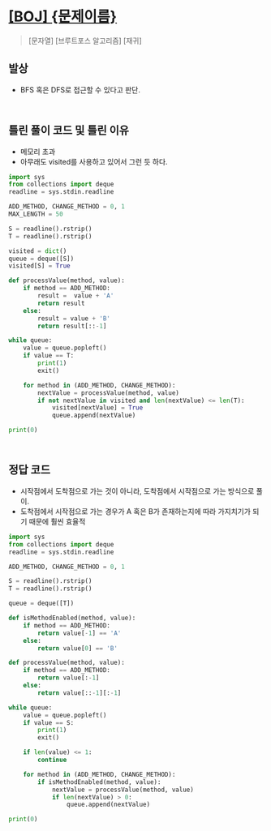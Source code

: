 # [[BOJ] {문제이름}](https://www.acmicpc.net/problem/12919)

> [문자열] [브루트포스 알고리즘] [재귀]

## 발상

- BFS 혹은 DFS로 접근할 수 있다고 판단.

## <br> 틀린 풀이 코드 및 틀린 이유

- 메모리 초과
- 아무래도 visited를 사용하고 있어서 그런 듯 하다.

```python
import sys
from collections import deque
readline = sys.stdin.readline

ADD_METHOD, CHANGE_METHOD = 0, 1
MAX_LENGTH = 50

S = readline().rstrip()
T = readline().rstrip()

visited = dict()
queue = deque([S])
visited[S] = True

def processValue(method, value):
    if method == ADD_METHOD:
        result =  value + 'A'
        return result
    else:
        result = value + 'B'
        return result[::-1]

while queue:
    value = queue.popleft()
    if value == T:
        print(1)
        exit()

    for method in (ADD_METHOD, CHANGE_METHOD):
        nextValue = processValue(method, value)
        if not nextValue in visited and len(nextValue) <= len(T):
            visited[nextValue] = True
            queue.append(nextValue)

print(0)
```

## <br>정답 코드

- 시작점에서 도착점으로 가는 것이 아니라, 도착점에서 시작점으로 가는 방식으로 풀이.
- 도착점에서 시작점으로 가는 경우가 A 혹은 B가 존재하는지에 따라 가지치기가 되기 때문에 훨씬 효율적

```python
import sys
from collections import deque
readline = sys.stdin.readline

ADD_METHOD, CHANGE_METHOD = 0, 1

S = readline().rstrip()
T = readline().rstrip()

queue = deque([T])

def isMethodEnabled(method, value):
    if method == ADD_METHOD:
        return value[-1] == 'A'
    else:
        return value[0] == 'B'

def processValue(method, value):
    if method == ADD_METHOD:
        return value[:-1]
    else:
        return value[::-1][:-1]

while queue:
    value = queue.popleft()
    if value == S:
        print(1)
        exit()

    if len(value) <= 1:
        continue

    for method in (ADD_METHOD, CHANGE_METHOD):
        if isMethodEnabled(method, value):
            nextValue = processValue(method, value)
            if len(nextValue) > 0:
                queue.append(nextValue)

print(0)
```

